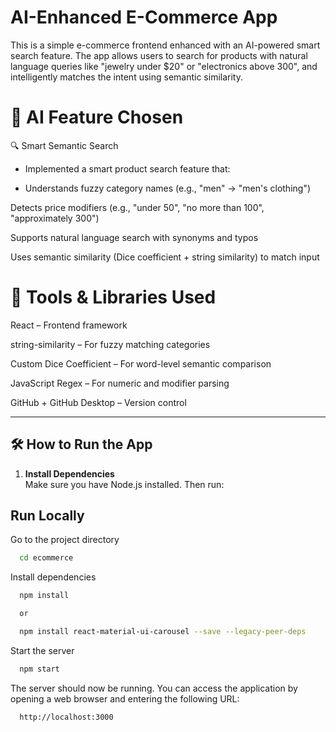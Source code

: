 # AI-Enhanced E-Commerce App

This is a simple e-commerce frontend enhanced with an AI-powered smart search feature. The app allows users to search for products with natural language queries like "jewelry under $20" or "electronics above 300", and intelligently matches the intent using semantic similarity.


# 🤖 AI Feature Chosen
🔍 Smart Semantic Search

- Implemented a smart product search feature that:

- Understands fuzzy category names (e.g., "men" → "men's clothing")

Detects price modifiers (e.g., "under 50", "no more than 100", "approximately 300")

Supports natural language search with synonyms and typos

Uses semantic similarity (Dice coefficient + string similarity) to match input

# 🧰 Tools & Libraries Used

React – Frontend framework

string-similarity – For fuzzy matching categories

Custom Dice Coefficient – For word-level semantic comparison

JavaScript Regex – For numeric and modifier parsing

GitHub + GitHub Desktop – Version control

---

## 🛠 How to Run the App

1. **Install Dependencies**  
   Make sure you have Node.js installed. Then run:
## Run Locally


Go to the project directory

```bash
  cd ecommerce
```

Install dependencies

```bash
  npm install

  or 

  npm install react-material-ui-carousel --save --legacy-peer-deps
```

Start the server

```bash
  npm start
```

The server should now be running. You can access the application by opening a web browser and entering the following URL:

```bash
  http://localhost:3000
```
